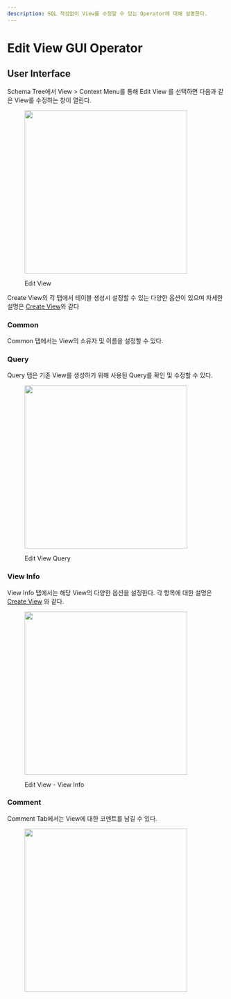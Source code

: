 ```yaml
---
description: SQL 작성없이 View를 수정할 수 있는 Operator에 대해 설명한다.
---
```


# Edit View GUI Operator

## User Interface

Schema Tree에서 View > Context Menu를 통해 Edit View 를 선택하면 다음과 같은 View를 수정하는 창이 열린다.&#x20;

<figure><img src="../../../../../.gitbook/assets/image (29).png" alt="" width="375"><figcaption><p>Edit View</p></figcaption></figure>

Create View의 각 탭에서 테이블 생성시 설정할 수 있는 다양한 옵션이 있으며 자세한 설명은 [Create View](../create-gui-operator/create-view-gui-operator.md#user-interface)와 같다

### Common&#x20;

Common 탭에서는 View의 소유자 및 이름을 설정할 수 있다.



### Query

Query 탭은 기존 View를 생성하기 위해 사용된 Query를 확인 및 수정할 수 있다.&#x20;

<figure><img src="../../../../../.gitbook/assets/image (29).png" alt="" width="375"><figcaption><p>Edit View Query</p></figcaption></figure>

### View Info

View Info 탭에서는 해당 View의 다양한 옵션을 설정한다. 각 항목에 대한 설명은 [Create View](../create-gui-operator/create-view-gui-operator.md#view-info) 와 같다.

<figure><img src="../../../../../.gitbook/assets/image (30).png" alt="" width="375"><figcaption><p>Edit View - View Info</p></figcaption></figure>



### Comment

Comment Tab에서는 View에 대한 코멘트를 남길 수 있다.&#x20;

<figure><img src="../../../../../.gitbook/assets/image (31).png" alt="" width="375"><figcaption></figcaption></figure>
